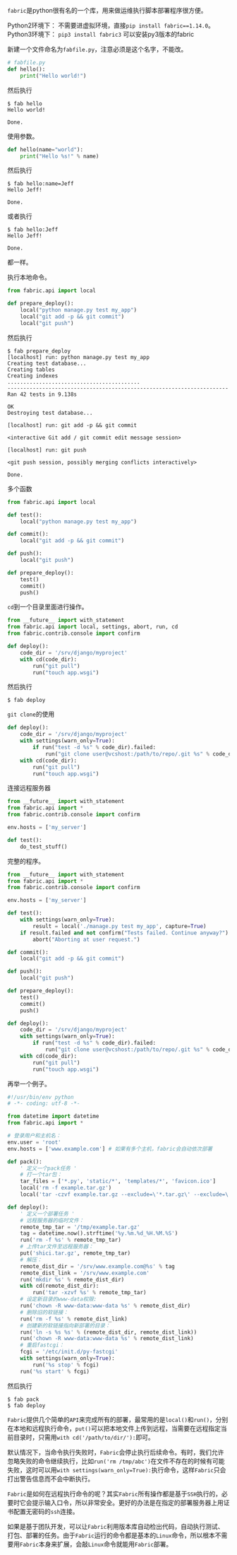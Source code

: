 `fabric`是python很有名的一个库，用来做运维执行脚本部署程序很方便。

Python2环境下： 不需要进虚拟环境，直接`pip install fabric==1.14.0`。
Python3环境下： `pip3 install fabric3`  可以安装py3版本的fabric

新建一个文件命名为`fabfile.py`，注意必须是这个名字，不能改。

```py
# fabfile.py
def hello():
    print("Hello world!")
```

然后执行

```
$ fab hello
Hello world!

Done.
```

使用参数。

```py
def hello(name="world"):
    print("Hello %s!" % name)
```

然后执行

```
$ fab hello:name=Jeff
Hello Jeff!

Done.
```

或者执行

```
$ fab hello:Jeff
Hello Jeff!

Done.
```

都一样。

执行本地命令。

```py
from fabric.api import local

def prepare_deploy():
    local("python manage.py test my_app")
    local("git add -p && git commit")
    local("git push")
```

然后执行

```
$ fab prepare_deploy
[localhost] run: python manage.py test my_app
Creating test database...
Creating tables
Creating indexes
..........................................
----------------------------------------------------------------------
Ran 42 tests in 9.138s

OK
Destroying test database...

[localhost] run: git add -p && git commit

<interactive Git add / git commit edit message session>

[localhost] run: git push

<git push session, possibly merging conflicts interactively>

Done.
```

多个函数

```py
from fabric.api import local

def test():
    local("python manage.py test my_app")

def commit():
    local("git add -p && git commit")

def push():
    local("git push")

def prepare_deploy():
    test()
    commit()
    push()
```

`cd`到一个目录里面进行操作。

```py
from __future__ import with_statement
from fabric.api import local, settings, abort, run, cd
from fabric.contrib.console import confirm

def deploy():
    code_dir = '/srv/django/myproject'
    with cd(code_dir):
        run("git pull")
        run("touch app.wsgi")
```

然后执行

```
$ fab deploy
```

`git clone`的使用

```py
def deploy():
    code_dir = '/srv/django/myproject'
    with settings(warn_only=True):
        if run("test -d %s" % code_dir).failed:
            run("git clone user@vcshost:/path/to/repo/.git %s" % code_dir)
    with cd(code_dir):
        run("git pull")
        run("touch app.wsgi")
```

连接远程服务器

```py
from __future__ import with_statement
from fabric.api import *
from fabric.contrib.console import confirm

env.hosts = ['my_server']

def test():
    do_test_stuff()
```

完整的程序。

```py
from __future__ import with_statement
from fabric.api import *
from fabric.contrib.console import confirm

env.hosts = ['my_server']

def test():
    with settings(warn_only=True):
        result = local('./manage.py test my_app', capture=True)
    if result.failed and not confirm("Tests failed. Continue anyway?"):
        abort("Aborting at user request.")

def commit():
    local("git add -p && git commit")

def push():
    local("git push")

def prepare_deploy():
    test()
    commit()
    push()

def deploy():
    code_dir = '/srv/django/myproject'
    with settings(warn_only=True):
        if run("test -d %s" % code_dir).failed:
            run("git clone user@vcshost:/path/to/repo/.git %s" % code_dir)
    with cd(code_dir):
        run("git pull")
        run("touch app.wsgi")
```

再举一个例子。

```py
#!/usr/bin/env python
# -*- coding: utf-8 -*-

from datetime import datetime
from fabric.api import *

# 登录用户和主机名：
env.user = 'root'
env.hosts = ['www.example.com'] # 如果有多个主机，fabric会自动依次部署

def pack():
    ' 定义一个pack任务 '
    # 打一个tar包：
    tar_files = ['*.py', 'static/*', 'templates/*', 'favicon.ico']
    local('rm -f example.tar.gz')
    local('tar -czvf example.tar.gz --exclude=\'*.tar.gz\' --exclude=\'fabfile.py\' %s' % ' '.join(tar_files))

def deploy():
    ' 定义一个部署任务 '
    # 远程服务器的临时文件：
    remote_tmp_tar = '/tmp/example.tar.gz'
    tag = datetime.now().strftime('%y.%m.%d_%H.%M.%S')
    run('rm -f %s' % remote_tmp_tar)
    # 上传tar文件至远程服务器：
    put('shici.tar.gz', remote_tmp_tar)
    # 解压：
    remote_dist_dir = '/srv/www.example.com@%s' % tag
    remote_dist_link = '/srv/www.example.com'
    run('mkdir %s' % remote_dist_dir)
    with cd(remote_dist_dir):
        run('tar -xzvf %s' % remote_tmp_tar)
    # 设定新目录的www-data权限:
    run('chown -R www-data:www-data %s' % remote_dist_dir)
    # 删除旧的软链接：
    run('rm -f %s' % remote_dist_link)
    # 创建新的软链接指向新部署的目录：
    run('ln -s %s %s' % (remote_dist_dir, remote_dist_link))
    run('chown -R www-data:www-data %s' % remote_dist_link)
    # 重启fastcgi：
    fcgi = '/etc/init.d/py-fastcgi'
    with settings(warn_only=True):
        run('%s stop' % fcgi)
    run('%s start' % fcgi)
```

然后执行

```
$ fab pack
$ fab deploy
```

`Fabric`提供几个简单的`API`来完成所有的部署，最常用的是`local()`和`run()`，分别在本地和远程执行命令，`put()`可以把本地文件上传到远程，当需要在远程指定当前目录时，只需用`with cd('/path/to/dir/'):`即可。

默认情况下，当命令执行失败时，`Fabric`会停止执行后续命令。有时，我们允许忽略失败的命令继续执行，比如`run('rm /tmp/abc')`在文件不存在的时候有可能失败，这时可以用`with settings(warn_only=True):`执行命令，这样`Fabric`只会打出警告信息而不会中断执行。

`Fabric`是如何在远程执行命令的呢？其实`Fabric`所有操作都是基于`SSH`执行的，必要时它会提示输入口令，所以非常安全。更好的办法是在指定的部署服务器上用证书配置无密码的`ssh`连接。

如果是基于团队开发，可以让`Fabric`利用版本库自动检出代码，自动执行测试、打包、部署的任务。由于`Fabric`运行的命令都是基本的`Linux`命令，所以根本不需要用`Fabric`本身来扩展，会敲`Linux`命令就能用`Fabric`部署。
